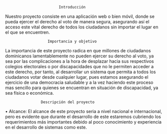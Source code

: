                             Introducción 
Nuestro proyecto consiste en una aplicación web o bien móvil, donde se 
pueda ejercer el derecho al voto de manera segura, asegurando así el acceso 
este vital derecho de todos los ciudadanos sin importar el lugar en el que se 
encuentren.  

                       Importancia y objetivo 
La importancia de este proyecto radica en que millones de ciudadanos 
dominicanos lamentablemente no pueden ejercer su derecho al voto, ya sea 
por las complicaciones a la hora de desplazar hacia sus respectivos colegios 
electorales o por discapacidades que no le permiten acceder a este derecho, 
por tanto, al desarrollar un sistema que permita a todos los ciudadanos votar 
desde cualquier lugar, pues estamos asegurando el ejercicio de una 
democracia saludable y a la vez haciendo este proceso mas sencillo para 
quienes se encuentran en situación de discapacidad, ya sea física o 
económica.  

                    Descripción del proyecto 
• Alcance: El alcance de este proyecto seria a nivel nacional e 
internacional, pero es evidente que durante el desarrollo de este 
estaremos cubriendo los requerimientos más importantes debido al 
poco conocimiento y experiencia en el desarrollo de sistemas como 
este.

